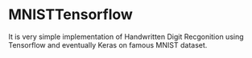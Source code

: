 # MNISTTensorflow
It is very simple implementation of Handwritten Digit Recgonition using Tensorflow and eventually Keras on famous MNIST dataset.
